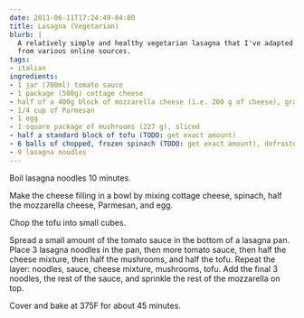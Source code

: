```yaml
---
date: 2011-06-11T17:24:49-04:00
title: Lasagna (Vegetarian)
blurb: |
  A relatively simple and healthy vegetarian lasagna that I've adapted
  from various online sources.
tags:
- italian
ingredients:
- 1 jar (700ml) tomato sauce
- 1 package (500g) cottage cheese
- half of a 400g block of mozzarella cheese (i.e. 200 g of cheese), grated
- 1/4 cup of Parmesan
- 1 egg
- 1 square package of mushrooms (227 g), sliced
- half a standard block of tofu (TODO: get exact amount)
- 6 balls of chopped, frozen spinach (TODO: get exact amount), defrosted and drained
- 9 lasagna noodles
---
```


Boil lasagna noodles 10 minutes.

Make the cheese filling in a bowl by mixing cottage cheese, spinach, half
the mozzarella cheese, Parmesan, and egg.

Chop the tofu into small cubes.

Spread a small amount of the tomato sauce in the bottom of a lasagna pan.
Place 3 lasagna noodles in the pan, then more tomato sauce, then half the
cheese mixture, then half the mushrooms, and half the tofu.  Repeat the
layer: noodles, sauce, cheese mixture, mushrooms, tofu.  Add the final 3
noodles, the rest of the sauce, and sprinkle the rest of the mozzarella on
top.

Cover and bake at 375F for about 45 minutes.
